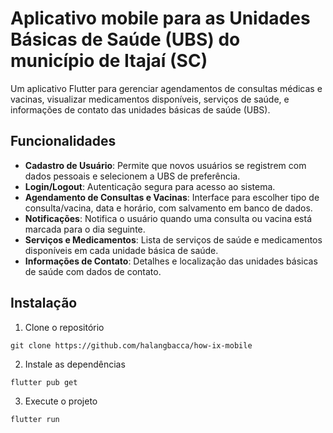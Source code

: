 # Aplicativo mobile para as Unidades Básicas de Saúde (UBS) do município de Itajaí (SC)

Um aplicativo Flutter para gerenciar agendamentos de consultas médicas e vacinas, visualizar
medicamentos disponíveis, serviços de saúde, e informações de contato das unidades básicas de
saúde (UBS).

## Funcionalidades

- **Cadastro de Usuário**: Permite que novos usuários se registrem com dados pessoais e selecionem a
  UBS de preferência.
- **Login/Logout**: Autenticação segura para acesso ao sistema.
- **Agendamento de Consultas e Vacinas**: Interface para escolher tipo de consulta/vacina, data e
  horário, com salvamento em banco de dados.
- **Notificações**: Notifica o usuário quando uma consulta ou vacina está marcada para o dia
  seguinte.
- **Serviços e Medicamentos**: Lista de serviços de saúde e medicamentos disponíveis em cada unidade
  básica de saúde.
- **Informações de Contato**: Detalhes e localização das unidades básicas de saúde com dados de
  contato.

## Instalação

1. Clone o repositório

```
git clone https://github.com/halangbacca/how-ix-mobile
```

2. Instale as dependências

```
flutter pub get
```

3. Execute o projeto

```
flutter run
```




